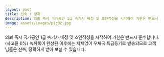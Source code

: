 ```yaml
---
layout: post
title: 신속 + 정확
description: 의뢰 즉시 국가공인 1급 속기사 배정 및 초안작성을 시작하여 기한은 반드시 준수합니다. (사고율 0%) 녹취록이 완성된 이후에는 지체없이 우체국 특급등기로 발송되므로 고객님들은 신속, 정확하게 받아 보실 수 있습니다.
image: assets/images/pic02.jpg
---
```

의뢰 즉시 국가공인 1급 속기사 배정 및 초안작성을 시작하여 기한은 반드시 준수합니다. (사고율 0%) 녹취록이 완성된 이후에는 지체없이 우체국 특급등기로 발송되므로 고객님들은 신속, 정확하게 받아 보실 수 있습니다.
